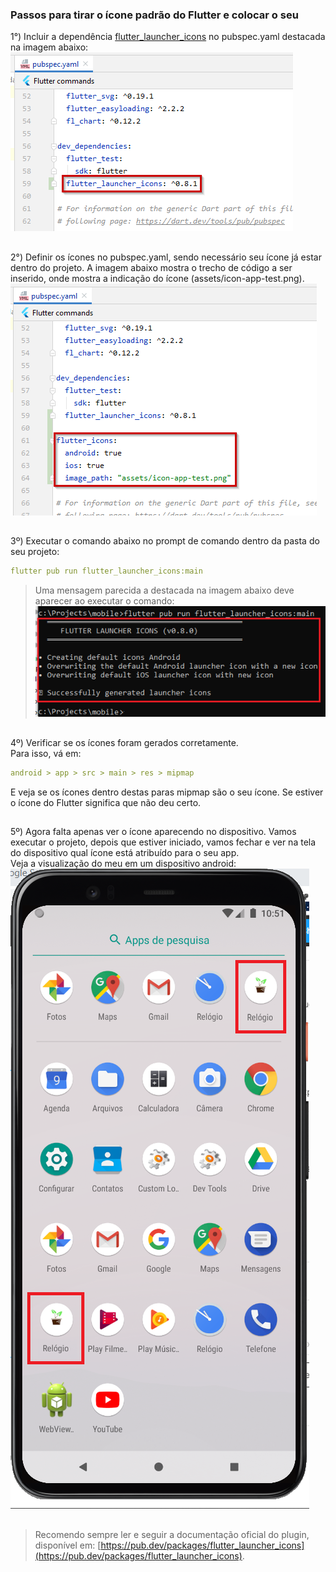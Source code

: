 ### Passos para tirar o ícone padrão do Flutter e colocar o seu

1°) Incluir a dependência [flutter_launcher_icons](https://pub.dev/packages/flutter_launcher_icons) no pubspec.yaml destacada na imagem abaixo:  
![](https://github.com/SabrinaKaren/flutter-helper/blob/master/changing-app-icon/assets/01.png)
##
2°) Definir os ícones no pubspec.yaml, sendo necessário seu ícone já estar dentro do projeto. A imagem abaixo mostra o trecho de código a ser inserido, onde mostra a indicação do ícone (assets/icon-app-test.png).  
![](https://github.com/SabrinaKaren/flutter-helper/blob/master/changing-app-icon/assets/02.png)
##
3º) Executar o comando abaixo no prompt de comando dentro da pasta do seu projeto:
```yaml
flutter pub run flutter_launcher_icons:main
```
> Uma mensagem parecida a destacada na imagem abaixo deve aparecer ao executar o comando:  
![](https://github.com/SabrinaKaren/flutter-helper/blob/master/changing-app-icon/assets/03.png)
##
4º) Verificar se os ícones foram gerados corretamente.  
Para isso, vá em:
```yaml
android > app > src > main > res > mipmap
```
E veja se os ícones dentro destas paras mipmap são o seu ícone. Se estiver o ícone do Flutter significa que não deu certo.  
##
5º) Agora falta apenas ver o ícone aparecendo no dispositivo. Vamos executar o projeto, depois que estiver iniciado, vamos fechar e ver na tela do dispositivo qual ícone está atribuído para o seu app.  
Veja a visualização do meu em um dispositivo android:  
![](https://github.com/SabrinaKaren/flutter-helper/blob/master/changing-app-icon/assets/04.png)
##
> Recomendo sempre ler e seguir a documentação oficial do plugin, disponível em: [https://pub.dev/packages/flutter_launcher_icons](https://pub.dev/packages/flutter_launcher_icons).
